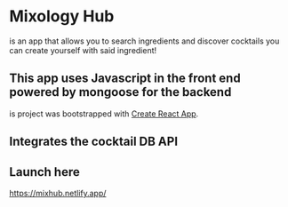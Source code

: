 # Mixology Hub 
is an app that allows you to search ingredients and discover cocktails you can create yourself with said ingredient!
## This app uses Javascript in the front end powered by mongoose for the backend  
is project was bootstrapped with [Create React App](https://github.com/facebook/create-react-app).
## Integrates the cocktail DB API
## Launch here
https://mixhub.netlify.app/
